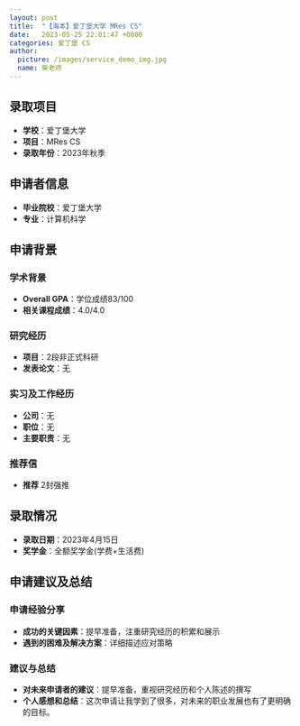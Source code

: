 ```yaml
---
layout: post
title:  "【海本】爱丁堡大学 MRes CS"
date:   2023-05-25 22:01:47 +0800
categories: 爱丁堡 CS
author:
  picture: /images/service_demo_img.jpg
  name: 柴老师
---
```


## 录取项目
- **学校**：爱丁堡大学
- **项目**：MRes CS
- **录取年份**：2023年秋季

## 申请者信息
- **毕业院校**：爱丁堡大学
- **专业**：计算机科学

## 申请背景

### 学术背景
- **Overall GPA**：学位成绩83/100
- **相关课程成绩**：4.0/4.0

### 研究经历
- **项目**：2段非正式科研
- **发表论文**：无

### 实习及工作经历
- **公司**：无
- **职位**：无
- **主要职责**：无

### 推荐信
- **推荐** 2封强推

## 录取情况
- **录取日期**：2023年4月15日
- **奖学金**：全额奖学金(学费+生活费)

## 申请建议及总结

### 申请经验分享
- **成功的关键因素**：提早准备，注重研究经历的积累和展示
- **遇到的困难及解决方案**：详细描述应对策略

### 建议与总结
- **对未来申请者的建议**：提早准备，重视研究经历和个人陈述的撰写
- **个人感想和总结**：这次申请让我学到了很多，对未来的职业发展也有了更明确的目标。
